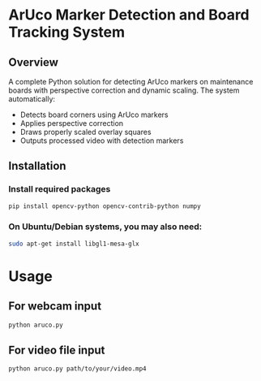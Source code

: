 # ArUco Marker Detection and Board Tracking System

## Overview
A complete Python solution for detecting ArUco markers on maintenance boards with perspective correction and dynamic scaling. The system automatically:
- Detects board corners using ArUco markers
- Applies perspective correction
- Draws properly scaled overlay squares
- Outputs processed video with detection markers

## Installation


### Install required packages
```bash
pip install opencv-python opencv-contrib-python numpy
```
### On Ubuntu/Debian systems, you may also need:
```bash
sudo apt-get install libgl1-mesa-glx
```
# Usage


## For webcam input
```bash
python aruco.py
```
## For video file input
```bash
python aruco.py path/to/your/video.mp4
```